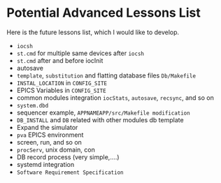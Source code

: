 # Potential Advanced Lessons List 

Here is the future lessons list, which I would like to develop.

* `iocsh`
* `st.cmd` for multiple same devices after `iocsh`
* `st.cmd` after and before iocInit
* autosave
* `template`, `substitution` and flatting database files `Db/Makefile`
* `INSTAL_LOCATION` in `CONFIG_SITE`
* EPICS Variables in `CONFIG_SITE`
* common modules integration `iocStats`, `autosave`, `recsync`, and so on
* `system.dbd`
* sequencer example, `APPNAMEAPP/src/Makefile modification`
* `DB_INSTALL` and `DB` related with other modules db template
* Expand the simulator
* `pva` EPICS environment
* screen, run, and so on
* `procServ`, unix domain, con
* DB record process (very simple,....)
* systemd integration
* `Software Requirement Specification`
